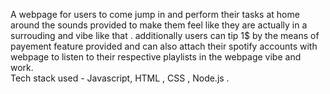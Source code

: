 A webpage for users to come jump in and perform their tasks at home around the sounds provided to make them feel like they are actually in a surrouding and vibe like that .
additionally users can tip 1$ by the means of payement feature provided and can also attach their spotify accounts with webpage to listen to their respective playlists in the webpage vibe and work.                 
Tech stack used - Javascript, HTML , CSS , Node.js .
